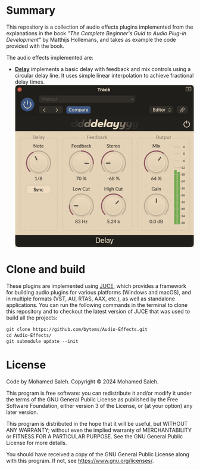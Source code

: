 # Summary
This repository is a collection of audio effects plugins implemented from the explanations in the book *"The Complete Beginner's Guid to Audio Plug-in Development"* by Matthijs Hollemans, and takes as example the code provided with the book.

The audio effects implemented are:

- [**Delay**](Delay) implements a basic delay with feedback and mix controls using a circular delay line. It uses simple linear interpolation to achieve fractional delay times.
![Delay](Screenshots/Delay.png)


# Clone and build
These plugins are implemented using [JUCE](https://juce.com/), which provides a framework for building audio plugins for various platforms (Windows and macOS), and in multiple formats (VST, AU, RTAS, AAX, etc.), as well as standalone applications. You can run the following commands in the terminal to clone this repository and to checkout the latest version of JUCE that was used to build all the projects:
```
git clone https://github.com/bytems/Audio-Effects.git
cd Audio-Effects/
git submodule update --init
```

# License
Code by Mohamed Saleh.
Copyright &copy; 2024 Mohamed Saleh.

This program is free software: you can redistribute it and/or modify
it under the terms of the GNU General Public License as published by
the Free Software Foundation, either version 3 of the License, or
(at your option) any later version.

This program is distributed in the hope that it will be useful,
but WITHOUT ANY WARRANTY; without even the implied warranty of
MERCHANTABILITY or FITNESS FOR A PARTICULAR PURPOSE. See the
GNU General Public License for more details.

You should have received a copy of the GNU General Public License
along with this program. If not, see <https://www.gnu.org/licenses/>.
